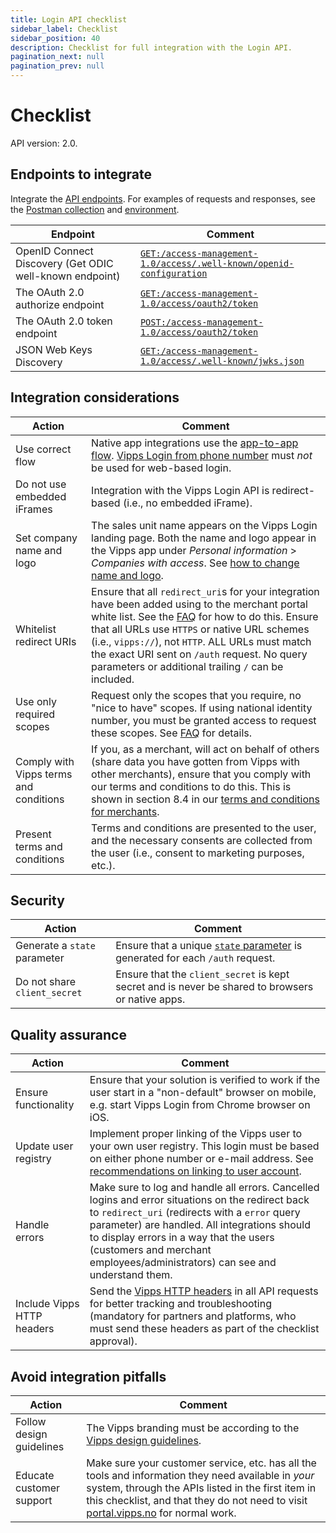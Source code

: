 ```yaml
---
title: Login API checklist
sidebar_label: Checklist
sidebar_position: 40
description: Checklist for full integration with the Login API.
pagination_next: null
pagination_prev: null
---
```


# Checklist

API version: 2.0.

## Endpoints to integrate

Integrate the [API endpoints](https://developer.vippsmobilepay.com/api/login/#tag/Vipps-Login-API). For examples of requests and responses, see the [Postman collection](/tools/vipps-login-api.postman_collection.json) and [environment](https://github.com/vippsas/vipps-developers/blob/master/tools/vipps-api-global-postman-environment.json).

| Endpoint | Comment |
|----------|---------|
| OpenID Connect Discovery (Get ODIC well-known endpoint) | [`GET:/access-management-1.0/access/.well-known/openid-configuration`](https://developer.vippsmobilepay.com/api/login/#tag/Vipps-Login-API/operation/discoverOpenIDConfiguration) |
| The OAuth 2.0 authorize endpoint | [`GET:/access-management-1.0/access/oauth2/token`](https://developer.vippsmobilepay.com/api/login/#tag/Vipps-Login-API/operation/oauthAuth) |
| The OAuth 2.0 token endpoint | [`POST:/access-management-1.0/access/oauth2/token`](https://developer.vippsmobilepay.com/api/login/#tag/Vipps-Login-API/operation/oauth2Token) |
| JSON Web Keys Discovery | [`GET:/access-management-1.0/access/.well-known/jwks.json`](https://developer.vippsmobilepay.com/api/login/#tag/Vipps-Login-API/operation/wellKnown) |

## Integration considerations

| Action | Comment   |
|--------|-----------|
| Use correct flow   | Native app integrations use the [app-to-app flow](api-guide/overview.md#app-to-app-flow). [Vipps Login from phone number](api-guide/overview.md#vipps-login-from-phone-number) must _not_ be used for web-based login.|
| Do not use embedded iFrames | Integration with the Vipps Login API is redirect-based (i.e., no embedded iFrame). |
|  Set company name and logo  | The sales unit name appears on the Vipps Login landing page. Both the name and logo appear in the Vipps app under _Personal information_ > _Companies with access_. See [how to change name and logo](vipps-login-api-faq.md#how-can-i-change-my-name-and-logo).|
|   Whitelist redirect URIs   | Ensure that all `redirect_uri`s for your integration have been added using to the merchant portal white list. See the [FAQ](vipps-login-api-faq.md#how-can-i-activate-and-set-up-vipps-login) for how to do this. Ensure that all URLs use `HTTPS` or native URL schemes (i.e., `vipps://`), not `HTTP`. ALL URLs must match the exact URI sent on `/auth` request. No query parameters or additional trailing `/` can be included. |
|  Use only required scopes | Request only the scopes that you require, no "nice to have" scopes. If using national identity number, you must be granted access to request these scopes. See [FAQ](vipps-login-api-faq.md#who-can-get-access-to-nin-and-how) for details. |
|  Comply with Vipps terms and conditions   | If you, as a merchant, will act on behalf of others (share data you have gotten from Vipps with other merchants), ensure that you comply with our terms and conditions to do this. This is shown in section 8.4 in our [terms and conditions for merchants](api-guide/overview.md#vipps-login-from-phone-number). |
|    Present terms and conditions | Terms and conditions are presented to the user, and the necessary consents are collected from the user (i.e., consent to marketing purposes, etc.). |


## Security

| Action | Comment |
|--------|---------|
| Generate a `state` parameter    | Ensure that a unique [`state` parameter](vipps-login-api-faq.md#whats-the-purpose-of-the-state-parameter) is generated for each `/auth` request. |
| Do not share `client_secret`   | Ensure that the `client_secret` is kept secret and is never be shared to browsers or native apps. |


## Quality assurance

| Action | Comment |
|--------|---------|
|  Ensure functionality   | Ensure that your solution is verified to work if the user start in a "non-default" browser on mobile, e.g. start Vipps Login from Chrome browser on iOS. |
| Update user registry    | Implement proper linking of the Vipps user to your own user registry. This login must be based on either phone number or e-mail address. See [recommendations on linking to user account](api-guide/important-information.md#Recommendations-on-linking-to-user-account). |
|     Handle errors | Make sure to log and handle all errors. Cancelled logins and error situations on the redirect back to `redirect_uri` (redirects with a `error` query parameter) are handled. All integrations should to display errors in a way that the users (customers and merchant employees/administrators) can see and understand them.|
|     Include Vipps HTTP headers | Send the [Vipps HTTP headers](https://developer.vippsmobilepay.com/docs/vipps-developers/common-topics/http-headers) in all API requests for better tracking and troubleshooting (mandatory for partners and platforms, who must send these headers as part of the checklist approval). |

## Avoid integration pitfalls

| Action | Comment   |
|--------|-----------|
|     Follow design guidelines| The Vipps branding must be according to the [Vipps design guidelines](https://developer.vippsmobilepay.com/docs/vipps-design-guidelines).|
|     Educate customer support| Make sure your customer service, etc. has all the tools and information they need available in _your_ system, through the APIs listed in the first item in this checklist, and that they do not need to visit [portal.vipps.no](https://portal.vipps.no) for normal work.|

